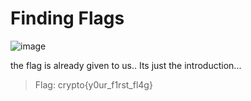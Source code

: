# Finding Flags

![image](https://github.com/nikunjagarwal17/CSOC-IITBHU/assets/144536875/a3a48fcc-0ace-461b-af05-e4310341f0d9)

the flag is already given to us.. Its just the introduction...

> Flag: crypto{y0ur_f1rst_fl4g}
